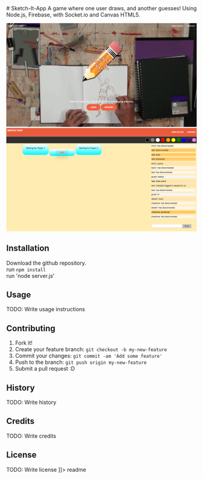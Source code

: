 <snippet>
  <content>
# Sketch-It-App
A game where one user draws, and another guesses! Using Node.js, Firebase, with Socket.io and Canvas HTML5.

![alt tag](./screenshot-home.png)
![alt tag](./screenshot.png)

## Installation
Download the github repository. <br />
run `npm install` <br />
run 'node server.js'


## Usage
TODO: Write usage instructions
## Contributing
1. Fork it!
2. Create your feature branch: `git checkout -b my-new-feature`
3. Commit your changes: `git commit -am 'Add some feature'`
4. Push to the branch: `git push origin my-new-feature`
5. Submit a pull request :D
## History
TODO: Write history
## Credits
TODO: Write credits
## License
TODO: Write license
]]></content>
  <tabTrigger>readme</tabTrigger>
</snippet>
